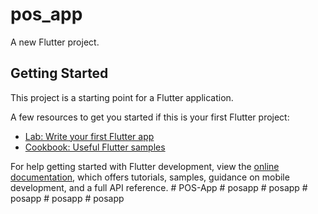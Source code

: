 # pos_app

A new Flutter project.

## Getting Started

This project is a starting point for a Flutter application.

A few resources to get you started if this is your first Flutter project:

- [Lab: Write your first Flutter app](https://docs.flutter.dev/get-started/codelab)
- [Cookbook: Useful Flutter samples](https://docs.flutter.dev/cookbook)

For help getting started with Flutter development, view the
[online documentation](https://docs.flutter.dev/), which offers tutorials,
samples, guidance on mobile development, and a full API reference.
#   P O S - A p p  
 #   p o s a p p  
 #   p o s a p p  
 #   p o s a p p  
 #   p o s a p p  
 #   p o s a p p  
 